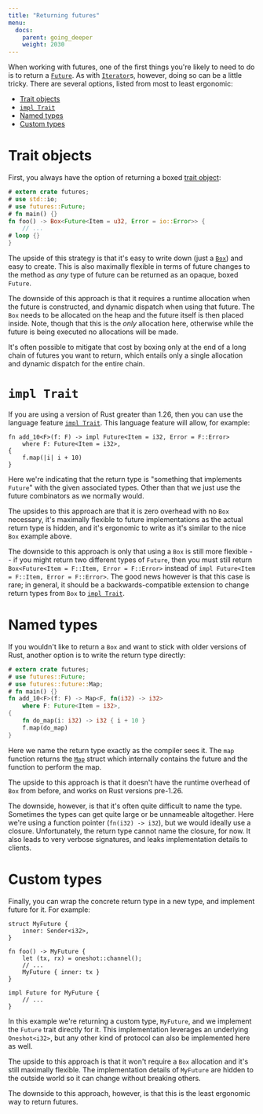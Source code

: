 ```yaml
---
title: "Returning futures"
menu:
  docs:
    parent: going_deeper
    weight: 2030
---
```


[`Future`]: https://docs.rs/futures/0.1/futures/future/trait.Future.html
[`Iterator`]: https://doc.rust-lang.org/std/iter/trait.Iterator.html

When working with futures, one of the first things you're likely to need to do
is to return a [`Future`]. As with [`Iterator`]s, however, doing so can be a little tricky.
There are several options, listed from most to least ergonomic:

* [Trait objects][return-trait-objects]
* [`impl Trait`][return-impl-trait]
* [Named types][return-named-types]
* [Custom types][return-custom-types]

# Trait objects
[return-trait-objects]: #trait-objects

First, you always have the option of returning a boxed [trait object]:

```rust
# extern crate futures;
# use std::io;
# use futures::Future;
# fn main() {}
fn foo() -> Box<Future<Item = u32, Error = io::Error>> {
    // ...
# loop {}
}
```

The upside of this strategy is that it's easy to write down (just a [`Box`]) and
easy to create. This is also maximally flexible in terms of future changes to
the method as *any* type of future can be returned as an opaque, boxed `Future`.

[`Box`]: https://doc.rust-lang.org/std/boxed/struct.Box.html

The downside of this approach is that it requires a runtime allocation when the
future is constructed, and dynamic dispatch when using that future. The `Box`
needs to be allocated on the heap and the future itself is then placed
inside. Note, though that this is the *only* allocation here, otherwise while
the future is being executed no allocations will be made.

It's often possible to mitigate that cost by boxing only at the end of a long
chain of futures you want to return, which entails only a single allocation and
dynamic dispatch for the entire chain.

[trait object]: https://doc.rust-lang.org/book/trait-objects.html

# `impl Trait`
[return-impl-trait]: #impl-trait

If you are using a version of Rust greater than 1.26, then you can use the
language feature [`impl Trait`]. This language feature will allow, for
example:

[`impl Trait`]: https://github.com/rust-lang/rfcs/blob/master/text/1522-conservative-impl-trait.md

```rust,ignore
fn add_10<F>(f: F) -> impl Future<Item = i32, Error = F::Error>
    where F: Future<Item = i32>,
{
    f.map(|i| i + 10)
}
```

Here we're indicating that the return type is "something that implements
`Future`" with the given associated types. Other than that we just use the
future combinators as we normally would.

The upsides to this approach are that it is zero overhead with no `Box`
necessary, it's maximally flexible to future implementations as the actual
return type is hidden, and it's ergonomic to write as it's similar to the nice
`Box` example above.

The downside to this approach is only that using a `Box` is still more
flexible -- if you might return two different types of `Future`, then you
must still return `Box<Future<Item = F::Item, Error = F::Error>` instead of
`impl Future<Item = F::Item, Error = F::Error>`. The good news however is
that this case is rare; in general, it should be a backwards-compatible
extension to change return types from `Box` to [`impl Trait`].

# Named types
[return-named-types]: #named-types

If you wouldn't like to return a `Box` and want to stick with older versions of 
Rust, another option is to write the return type directly:

```rust
# extern crate futures;
# use futures::Future;
# use futures::future::Map;
# fn main() {}
fn add_10<F>(f: F) -> Map<F, fn(i32) -> i32>
    where F: Future<Item = i32>,
{
    fn do_map(i: i32) -> i32 { i + 10 }
    f.map(do_map)
}
```

Here we name the return type exactly as the compiler sees it. The `map`
function returns the [`Map`] struct which internally contains the future and the
function to perform the map.

The upside to this approach is that it doesn't have the runtime overhead of
`Box` from before, and works on Rust versions pre-1.26.

The downside, however, is that it's often quite difficult to name the type.
Sometimes the types can get quite large or be unnameable altogether. Here we're
using a function pointer (`fn(i32) -> i32`), but we would ideally use a closure.
Unfortunately, the return type cannot name the closure, for now. It also leads to
very verbose signatures, and leaks implementation details to clients.

[`Map`]: https://docs.rs/futures/0.1/futures/future/struct.Map.html

# Custom types
[return-custom-types]: #custom-types

Finally, you can wrap the concrete return type in a new type, and implement
future for it. For example:

```rust,ignore
struct MyFuture {
    inner: Sender<i32>,
}

fn foo() -> MyFuture {
    let (tx, rx) = oneshot::channel();
    // ...
    MyFuture { inner: tx }
}

impl Future for MyFuture {
    // ...
}
```

In this example we're returning a custom type, `MyFuture`, and we implement the
`Future` trait directly for it. This implementation leverages an underlying
`Oneshot<i32>`, but any other kind of protocol can also be implemented here as
well.

The upside to this approach is that it won't require a `Box` allocation and it's
still maximally flexible. The implementation details of `MyFuture` are hidden to
the outside world so it can change without breaking others.

The downside to this approach, however, is that this is the least ergonomic way
to return futures.
